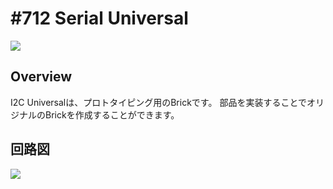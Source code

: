 # #712 Serial Universal


![](./img/712_universal_i2c_long.jpg)
<!--COLORME-->

## Overview
I2C Universalは、プロトタイピング用のBrickです。
部品を実装することでオリジナルのBrickを作成することができます。

## 回路図

![](./img/712_universal_i2c_long_sch.png)
